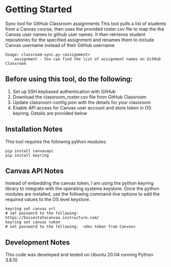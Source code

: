 # Getting Started 
Sync tool for GitHub Classroom assignments
This tool pulls a list of students from a Canvas course, then uses the provided roster.csv file to map the the Canvas user names to github user names. It then retrieves student repositories for the specified assignment and renames them to include Canvas username instead of their GitHub username.

```
Usage: classroom-sync.py <assignment> 
    assignment - You can find the list of assignment names on GitHub Classroom
```

## Before using this tool, do the following:
1. Set up SSH keybased authentication with GitHub  
2. Download the classroom_roster.csv file from GitHub Classroom  
3. Update classroom-config.json with the details for your classroom  
4. Enable API access for Canvas user account and store token in OS keyring. Details are provided below

## Installation Notes
This tool requires the following python modules:
```
pip install canvasapi
pip install keyring
```

## Canvas API Notes
Instead of embedding the canvas token, I am using the python keyring library to integrate with the operating systems keystore.  Once the python modules are installed, use the following command-line options to add the required values to the OS level keystore.

```
keyring set canvas url
# set password to the following:  https://boisestatecanvas.instructure.com/
keyring set canvas token
# set password to the following:  <dev token from Canvas>
```

## Development Notes
This code was developed and tested on Ubuntu 20.04 running Python 3.8.10



